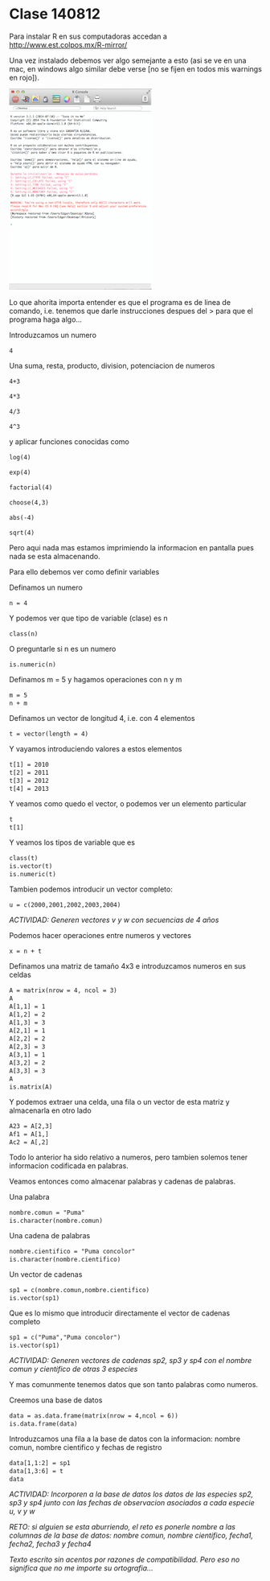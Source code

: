 # Clase 140812

Para instalar R en sus computadoras accedan a http://www.est.colpos.mx/R-mirror/

Una vez instalado debemos ver algo semejante a esto (asi se ve en una mac, en windows algo similar debe verse [no se fijen en todos mis warnings en rojo]).

![image](more/screen.png)

Lo que ahorita importa entender es que el programa es de linea de comando, i.e. tenemos que darle instrucciones despues del > para que el programa haga algo...

Introduzcamos un numero

```{r, echo=FALSE}
4
```

Una suma, resta, producto, division, potenciacion de numeros

```{r, echo=FALSE}
4+3
```
```{r, echo=FALSE}
4*3
```
```{r, echo=FALSE}
4/3
```
```{r, echo=FALSE}
4^3
```

y aplicar funciones conocidas como

```{r, echo=FALSE}
log(4)
```
```{r, echo=FALSE}
exp(4)
```
```{r, echo=FALSE}
factorial(4)
```
```{r, echo=FALSE}
choose(4,3)
```
```{r, echo=FALSE}
abs(-4)
```
```{r, echo=FALSE}
sqrt(4)
```

Pero aqui nada mas estamos imprimiendo la informacion en pantalla pues nada se esta almacenando.

Para ello debemos ver como definir variables

Definamos un numero
```{r, echo=FALSE}
n = 4
```

Y podemos ver que tipo de variable (clase) es n
```{r, echo=FALSE}
class(n)
```

O preguntarle si n es un numero
```{r, echo=FALSE}
is.numeric(n)
```

Definamos m = 5 y hagamos operaciones con n y m
```{r, echo=FALSE}
m = 5
n + m
```

Definamos un vector de longitud 4, i.e. con 4 elementos
```{r, echo=FALSE}
t = vector(length = 4)
```

Y vayamos introduciendo valores a estos elementos
```{r, echo=FALSE}
t[1] = 2010
t[2] = 2011
t[3] = 2012
t[4] = 2013
```

Y veamos como quedo el vector, o podemos ver un elemento particular
```{r, echo=FALSE}
t
t[1]
```

Y veamos los tipos de variable que es
```{r, echo=FALSE}
class(t)
is.vector(t)
is.numeric(t)
```

Tambien podemos introducir un vector completo:
```{r, echo=FALSE}
u = c(2000,2001,2002,2003,2004)
```

_ACTIVIDAD: Generen vectores v y w con secuencias de 4 años_

Podemos hacer operaciones entre numeros y vectores
```{r, echo=FALSE}
x = n + t
```

Definamos una matriz de tamaño 4x3 e introduzcamos numeros en sus celdas
```{r, echo=FALSE}
A = matrix(nrow = 4, ncol = 3)
A
A[1,1] = 1
A[1,2] = 2
A[1,3] = 3
A[2,1] = 1
A[2,2] = 2
A[2,3] = 3
A[3,1] = 1
A[3,2] = 2
A[3,3] = 3
A
is.matrix(A)
```

Y podemos extraer una celda, una fila o un vector de esta matriz y almacenarla en otro lado
```{r, echo=FALSE}
A23 = A[2,3]
Af1 = A[1,]
Ac2 = A[,2]
```

Todo lo anterior ha sido relativo a numeros, pero tambien solemos tener informacion codificada en palabras.

Veamos entonces como almacenar palabras y cadenas de palabras.

Una palabra
```{r, echo=FALSE}
nombre.comun = "Puma"
is.character(nombre.comun)
```

Una cadena de palabras
```{r, echo=FALSE}
nombre.cientifico = "Puma concolor"
is.character(nombre.cientifico)
```

Un vector de cadenas
```{r, echo=FALSE}
sp1 = c(nombre.comun,nombre.cientifico)
is.vector(sp1)
```

Que es lo mismo que introducir directamente el vector de cadenas completo
```{r, echo=FALSE}
sp1 = c("Puma","Puma concolor")
is.vector(sp1)
```

_ACTIVIDAD: Generen vectores de cadenas sp2, sp3 y sp4 con el nombre comun y cientifico de otras 3 especies_

Y mas comunmente tenemos datos que son tanto palabras como numeros.

Creemos una base de datos
```{r, echo=FALSE}
data = as.data.frame(matrix(nrow = 4,ncol = 6))
is.data.frame(data)
```

Introduzcamos una fila a la base de datos con la informacion: nombre comun, nombre cientifico y fechas de registro
```{r, echo=FALSE}
data[1,1:2] = sp1
data[1,3:6] = t
data
```

_ACTIVIDAD: Incorporen a la base de datos los datos de las especies sp2, sp3 y sp4 junto con las fechas de observacion asociados a cada especie u, v y w_

_RETO: si alguien se esta aburriendo, el reto es ponerle nombre a las columnas de la base de datos: nombre comun, nombre cientifico, fecha1, fecha2, fecha3 y fecha4_

_Texto escrito sin acentos por razones de compatibilidad. Pero eso no significa que no me importe su ortografia..._